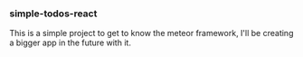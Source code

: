 <h3> simple-todos-react </h3>

This is a simple project to get to know the meteor framework, I'll be creating a bigger app in the future with it.
